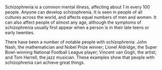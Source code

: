 Schizophrenia is a common mental illness, affecting about 1 in every 100 people.
Anyone can develop schizophrenia. It is seen in people of all cultures across
the world, and affects equal numbers of men and women. It can also affect people
of almost any age, although the symptoms of schizophrenia usually first appear
when a person is in their late teens or early twenties.

There have been a number of notable people with schizophrenia: John Nash, the
mathematician and Nobel Prize winner; Lionel Aldridge, the Super Bowl-winning
National Football League player; Vincent van Gogh, the artist; and Tom Harrell,
the jazz musician. These examples show that people with schizophrenia can
achieve great things.